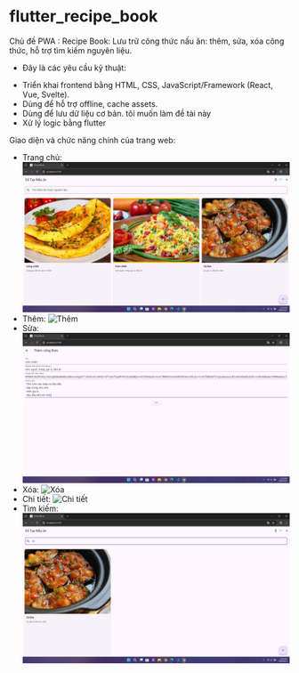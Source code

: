 # flutter_recipe_book

Chủ đề PWA : 
Recipe Book: Lưu trữ công thức nấu ăn: thêm, sửa, xóa công thức, hỗ trợ tìm kiếm nguyên liệu.
- Đây là các yêu cầu kỹ thuật: 
+ Triển khai frontend bằng HTML, CSS, JavaScript/Framework (React, Vue, Svelte).
+ Dùng để hỗ trợ offline, cache assets.
+ Dùng để lưu dữ liệu cơ bản. tôi muốn làm đề tài này
+ Xử lý logic bằng flutter

Giao diện và chức năng chính của trang web:
- Trang chủ:
  ![Giao diện chính](screenshot/dashboard.png)
- Thêm:
  ![Thêm](screenshot/adđ.png)
- Sửa:
  ![Sửa](screenshot/update.png)
- Xóa:
  ![Xóa](screenshot/dalete.png)
- Chi tiết:
  ![Chi tiết](screenshot/home.png)
- Tìm kiếm:
  ![Giao diện chính](screenshot/search.png)
